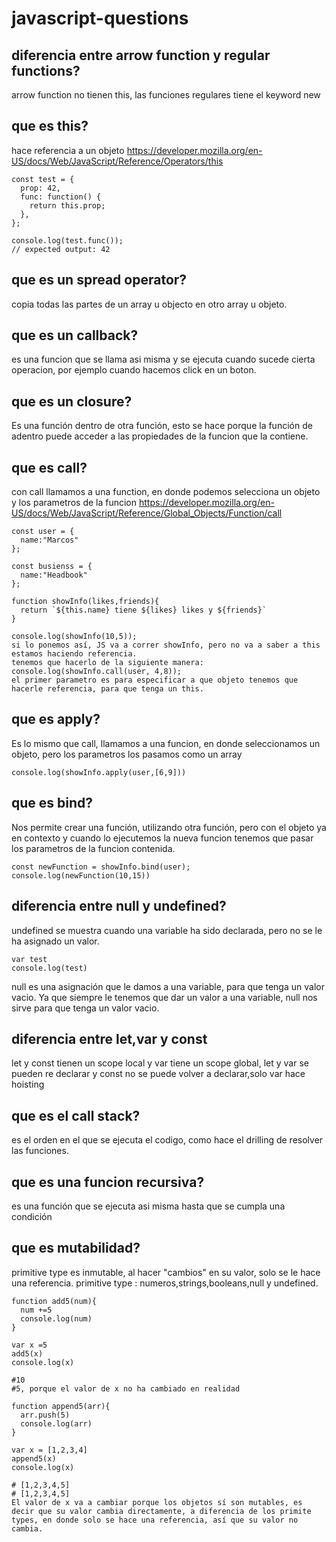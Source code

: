 # javascript-questions
## diferencia entre arrow function y regular functions?
arrow function no tienen this, las funciones regulares tiene el keyword new
## que es this?
hace referencia a un objeto https://developer.mozilla.org/en-US/docs/Web/JavaScript/Reference/Operators/this

```
const test = {
  prop: 42,
  func: function() {
    return this.prop;
  },
};

console.log(test.func());
// expected output: 42
```

## que es un spread operator?
copia todas las partes de un array u objecto en otro array u objeto.

## que es un callback?
es una funcion que se llama asi misma y se ejecuta cuando sucede cierta operacion, por ejemplo cuando hacemos click en un boton.

## que es un closure?
Es una función dentro de otra función, esto se hace porque la función de adentro puede acceder a las propiedades de la funcion que la contiene.

## que es call?
con call llamamos a una function, en donde podemos selecciona un objeto y los parametros de la funcion https://developer.mozilla.org/en-US/docs/Web/JavaScript/Reference/Global_Objects/Function/call 

```
const user = {
  name:"Marcos"
};

const busienss = {
  name:"Headbook"
};

function showInfo(likes,friends){
  return `${this.name} tiene ${likes} likes y ${friends}`
}

console.log(showInfo(10,5)); 
si lo ponemos así, JS va a correr showInfo, pero no va a saber a this estamos haciendo referencia.
tenemos que hacerlo de la siguiente manera:
console.log(showInfo.call(user, 4,8)); 
el primer parametro es para especificar a que objeto tenemos que hacerle referencia, para que tenga un this.

```
## que es apply?
Es lo mismo que call, llamamos a una funcion, en donde seleccionamos un objeto, pero los parametros los pasamos como un array

```
console.log(showInfo.apply(user,[6,9]))
```

## que es bind?
Nos permite crear una función, utilizando otra función, pero con el objeto ya en contexto y cuando lo ejecutemos la nueva funcion tenemos que pasar los parametros de la funcion contenida. 

```
const newFunction = showInfo.bind(user);
console.log(newFunction(10,15))
```

## diferencia entre null y undefined?
undefined se muestra cuando una variable ha sido declarada, pero no se le ha asignado un valor.
```
var test
console.log(test)
```
null es una asignación que le damos a una variable, para que tenga un valor vacio. Ya que siempre le tenemos que dar un valor a una variable, null nos sirve para que tenga un valor vacio.

## diferencia entre let,var y const
let y const tienen un scope local y var tiene un scope global, let y var se pueden re declarar y const no se puede volver a declarar,solo  var hace hoisting

## que es el call stack?
es el orden en el que se ejecuta el codigo, como hace el drilling de resolver las funciones.

## que es una funcion recursiva?
es una función que se ejecuta asi misma hasta que se cumpla una condición

## que es mutabilidad?
primitive type es inmutable, al hacer "cambios" en su valor, solo se le hace una referencia.
primitive type : numeros,strings,booleans,null y undefined.

```
function add5(num){
  num +=5
  console.log(num)
}

var x =5
add5(x)
console.log(x)

#10
#5, porque el valor de x no ha cambiado en realidad
```

```
function append5(arr){
  arr.push(5)
  console.log(arr)
}

var x = [1,2,3,4]
append5(x)
console.log(x)

# [1,2,3,4,5]
# [1,2,3,4,5]
El valor de x va a cambiar porque los objetos sí son mutables, es decir que su valor cambia directamente, a diferencia de los primite types, en donde solo se hace una referencia, así que su valor no cambia.
```
